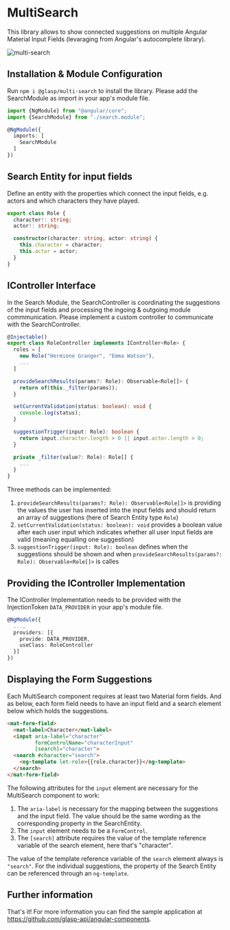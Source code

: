 # MultiSearch

This library allows to show connected suggestions on multiple Angular Material Input Fields (levaraging from Angular's autocomplete library).

![multi-search](https://user-images.githubusercontent.com/118767215/221435948-260734e0-9845-457c-a52d-914dfba2ce9b.gif)


## Installation & Module Configuration

Run `npm i @glasp/multi-search` to install the library. Please add the SearchModule as import in your app's module file.

```typescript
import {NgModule} from "@angular/core";
import {SearchModule} from "./search.module";

@NgModule({
  imports: [
    SearchModule
  ]
})
```

## Search Entity for input fields

Define an entity with the properties which connect the input fields, e.g. actors and which characters they have played.

```typescript
export class Role {
  character!: string;
  actor!: string;

  constructor(character: string, actor: string) {
    this.character = character;
    this.actor = actor;
  }
}
```

## IController Interface

In the Search Module, the SearchController is coordinating the suggestions of the input fields and processing the ingoing & outgoing module commmunication. Please implement a custom controller to communicate with the SearchController. 

```typescript
@Injectable()
export class RoleController implements IController<Role> {
  roles = [
    new Role("Hermione Granger", "Emma Watson"),
    ...
  ]

  provideSearchResults(params?: Role): Observable<Role[]> {
    return of(this._filter(params));
  }

  setCurrentValidation(status: boolean): void {
    console.log(status);
  }

  suggestionTrigger(input: Role): boolean {
    return input.character.length > 0 || input.actor.length > 0;
  }

  private _filter(value?: Role): Role[] {
    ...
  }
}
```

Three methods can be implemented:

1. `provideSearchResults(params?: Role): Observable<Role[]>` is providing the values the user has inserted into the input fields and should return an array of suggestions (here of Search Entity type `Role`)
2. `setCurrentValidation(status: boolean): void` provides a boolean value after each user input which indicates whether all user input fields are valid (meaning equalling one suggestion)
3. `suggestionTrigger(input: Role): boolean` defines when the suggestions should be shown and when `provideSearchResults(params?: Role): Observable<Role[]>` is calles

## Providing the IController Implementation

The IController Implementation needs to be provided with the InjectionToken `DATA_PROVIDER` in your app's module file.

```typescript
@NgModule({
  ...,
  providers: [{
    provide: DATA_PROVIDER,
    useClass: RoleController
  }]
})
```

## Displaying the Form Suggestions

Each MultiSearch component requires at least two Material form fields. And as below, each form field needs to have an input field and a search element below which holds the suggestions.

```html
<mat-form-field>
  <mat-label>Character</mat-label>
  <input aria-label="character"
         formControlName="characterInput"
         [search]="character">
  <search #character="search">
    <ng-template let-role>{{role.character}}</ng-template>
  </search>
</mat-form-field>
```

The following attributes for the `input` element are necessary for the MultiSearch component to work:

1. The `aria-label` is necessary for the mapping between the suggestions and the input field. The value should be the same wording as the corresponding property in the SearchEntity.
2. The `input` element needs to be a `FormControl`.
3. The `[search]` attribute requires the value of the template reference variable of the search element, here that's "character".

The value of the template reference variable of the `search` element always is `"search"`. For the individual suggestions, the property of the Search Entity can be referenced through an `ng-template`.

## Further information

That's it! For more information you can find the sample application at https://github.com/glasp-api/angular-components.
